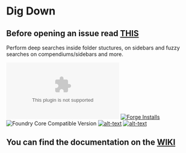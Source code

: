 # Dig Down
## Before opening an issue read [THIS](https://github.com/theripper93/Levels/blob/v9/ISSUES.md)
Perform deep searches inside folder stuctures, on sidebars and fuzzy searches on compendiums/sidebars and more.

![Latest Release Download Count](https://img.shields.io/github/downloads/theripper93/fuzzy-foundry/latest/module.zip?color=2b82fc&label=DOWNLOADS&style=for-the-badge) [![Forge Installs](https://img.shields.io/badge/dynamic/json?label=Forge%20Installs&query=package.installs&suffix=%25&url=https%3A%2F%2Fforge-vtt.com%2Fapi%2Fbazaar%2Fpackage%2Ffuzzy-foundry&colorB=03ff1c&style=for-the-badge)](https://forge-vtt.com/bazaar#package=fuzzy-foundry) ![Foundry Core Compatible Version](https://img.shields.io/badge/dynamic/json.svg?url=https%3A%2F%2Fraw.githubusercontent.com%2Ftheripper93%2Ffuzzy-foundry%2Fmain%2Fmodule.json&label=Foundry%20Version&query=$.compatibleCoreVersion&colorB=orange&style=for-the-badge) [![alt-text](https://img.shields.io/badge/-Patreon-%23ff424d?style=for-the-badge)](https://www.patreon.com/theripper93) [![alt-text](https://img.shields.io/badge/-Discord-%235662f6?style=for-the-badge)](https://discord.gg/F53gBjR97G)

## You can find the documentation on the [WIKI](https://api.theripper93.com/modulewiki/fuzzy-foundry/free)
